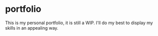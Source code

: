 # portfolio
This is my personal portfolio, it is still a WIP. I'll do my best to display my skills in an appealing way.
